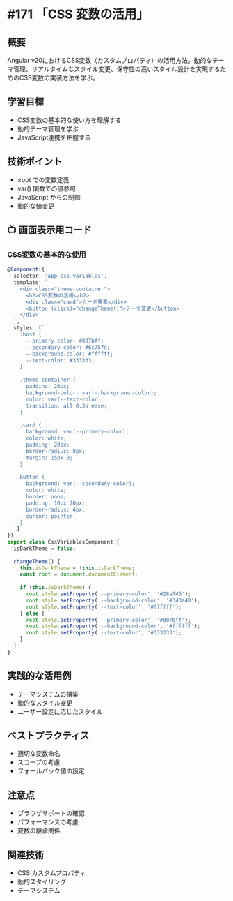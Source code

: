 # #171 「CSS 変数の活用」

## 概要
Angular v20におけるCSS変数（カスタムプロパティ）の活用方法。動的なテーマ管理、リアルタイムなスタイル変更、保守性の高いスタイル設計を実現するためのCSS変数の実装方法を学ぶ。

## 学習目標
- CSS変数の基本的な使い方を理解する
- 動的テーマ管理を学ぶ
- JavaScript連携を把握する

## 技術ポイント
- :root での変数定義
- var() 関数での値参照
- JavaScript からの制御
- 動的な値変更

## 📺 画面表示用コード

### CSS変数の基本的な使用
```typescript
@Component({
  selector: 'app-css-variables',
  template: `
    <div class="theme-container">
      <h2>CSS変数の活用</h2>
      <div class="card">カード要素</div>
      <button (click)="changeTheme()">テーマ変更</button>
    </div>
  `,
  styles: [`
    :host {
      --primary-color: #007bff;
      --secondary-color: #6c757d;
      --background-color: #ffffff;
      --text-color: #333333;
    }
    
    .theme-container {
      padding: 20px;
      background-color: var(--background-color);
      color: var(--text-color);
      transition: all 0.3s ease;
    }
    
    .card {
      background: var(--primary-color);
      color: white;
      padding: 20px;
      border-radius: 8px;
      margin: 15px 0;
    }
    
    button {
      background: var(--secondary-color);
      color: white;
      border: none;
      padding: 10px 20px;
      border-radius: 4px;
      cursor: pointer;
    }
  `]
})
export class CssVariablesComponent {
  isDarkTheme = false;
  
  changeTheme() {
    this.isDarkTheme = !this.isDarkTheme;
    const root = document.documentElement;
    
    if (this.isDarkTheme) {
      root.style.setProperty('--primary-color', '#28a745');
      root.style.setProperty('--background-color', '#343a40');
      root.style.setProperty('--text-color', '#ffffff');
    } else {
      root.style.setProperty('--primary-color', '#007bff');
      root.style.setProperty('--background-color', '#ffffff');
      root.style.setProperty('--text-color', '#333333');
    }
  }
}
```

## 実践的な活用例
- テーマシステムの構築
- 動的なスタイル変更
- ユーザー設定に応じたスタイル

## ベストプラクティス
- 適切な変数命名
- スコープの考慮
- フォールバック値の設定

## 注意点
- ブラウザサポートの確認
- パフォーマンスの考慮
- 変数の継承関係

## 関連技術
- CSS カスタムプロパティ
- 動的スタイリング
- テーマシステム
